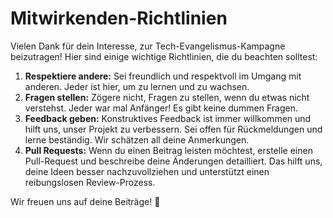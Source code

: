 # Mitwirkenden-Richtlinien

Vielen Dank für dein Interesse, zur Tech-Evangelismus-Kampagne beizutragen! Hier sind einige wichtige Richtlinien, die du beachten solltest:

1. **Respektiere andere:** Sei freundlich und respektvoll im Umgang mit anderen. Jeder ist hier, um zu lernen und zu wachsen.
2. **Fragen stellen:** Zögere nicht, Fragen zu stellen, wenn du etwas nicht verstehst. Jeder war mal Anfänger! Es gibt keine dummen Fragen.
3. **Feedback geben:** Konstruktives Feedback ist immer willkommen und hilft uns, unser Projekt zu verbessern. Sei offen für Rückmeldungen und lerne beständig. Wir schätzen all deine Anmerkungen.
4. **Pull Requests:** Wenn du einen Beitrag leisten möchtest, erstelle einen Pull-Request und beschreibe deine Änderungen detailliert. Das hilft uns, deine Ideen besser nachzuvollziehen und unterstützt einen reibungslosen Review-Prozess.

Wir freuen uns auf deine Beiträge! 🚀